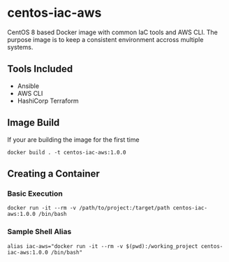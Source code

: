 # centos-iac-aws
CentOS 8 based Docker image with common IaC tools and AWS CLI. The purpose image is to keep a consistent environment accross multiple systems.

## Tools Included
* Ansible
* AWS CLI
* HashiCorp Terraform

## Image Build
If your are building the image for the first time
```
docker build . -t centos-iac-aws:1.0.0
```
## Creating a Container
### Basic Execution
```
docker run -it --rm -v /path/to/project:/target/path centos-iac-aws:1.0.0 /bin/bash
```
### Sample Shell Alias
```
alias iac-aws="docker run -it --rm -v $(pwd):/working_project centos-iac-aws:1.0.0 /bin/bash"
```